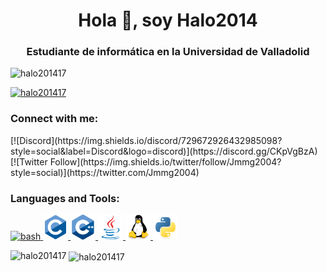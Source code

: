 <h1 align="center">Hola 👋, soy Halo2014</h1>
<h3 align="center">Estudiante de informática en la Universidad de Valladolid</h3>

<p align="left"> <img src="https://komarev.com/ghpvc/?username=halo201417&label=Profile%20views&color=0e75b6&style=flat" alt="halo201417" /> </p>

<p align="left"> <a href="https://github.com/ryo-ma/github-profile-trophy"><img src="https://github-profile-trophy.vercel.app/?username=halo201417" alt="halo201417" /></a> </p>

<h3 align="left">Connect with me:</h3>
[![Discord](https://img.shields.io/discord/729672926432985098?style=social&label=Discord&logo=discord)](https://discord.gg/CKpVgBzA)
[![Twitter Follow](https://img.shields.io/twitter/follow/Jmmg2004?style=social)](https://twitter.com/Jmmg2004)
<p align="left">
</p>

<h3 align="left">Languages and Tools:</h3>
<p align="left"> <a href="https://www.gnu.org/software/bash/" target="_blank" rel="noreferrer"> <img src="https://www.vectorlogo.zone/logos/gnu_bash/gnu_bash-icon.svg" alt="bash" width="40" height="40"/> </a> <a href="https://www.cprogramming.com/" target="_blank" rel="noreferrer"> <img src="https://raw.githubusercontent.com/devicons/devicon/master/icons/c/c-original.svg" alt="c" width="40" height="40"/> </a> <a href="https://www.w3schools.com/cpp/" target="_blank" rel="noreferrer"> <img src="https://raw.githubusercontent.com/devicons/devicon/master/icons/cplusplus/cplusplus-original.svg" alt="cplusplus" width="40" height="40"/> </a> <a href="https://www.java.com" target="_blank" rel="noreferrer"> <img src="https://raw.githubusercontent.com/devicons/devicon/master/icons/java/java-original.svg" alt="java" width="40" height="40"/> </a> <a href="https://www.linux.org/" target="_blank" rel="noreferrer"> <img src="https://raw.githubusercontent.com/devicons/devicon/master/icons/linux/linux-original.svg" alt="linux" width="40" height="40"/> </a> <a href="https://www.python.org" target="_blank" rel="noreferrer"> <img src="https://raw.githubusercontent.com/devicons/devicon/master/icons/python/python-original.svg" alt="python" width="40" height="40"/> </a> </p>

<p><img align="left" src="https://github-readme-stats.vercel.app/api/top-langs?username=halo201417&show_icons=true&locale=en&layout=compact" alt="halo201417" /></p>

<p>&nbsp;<img align="center" src="https://github-readme-stats.vercel.app/api?username=halo201417&show_icons=true&locale=en" alt="halo201417" /></p>
